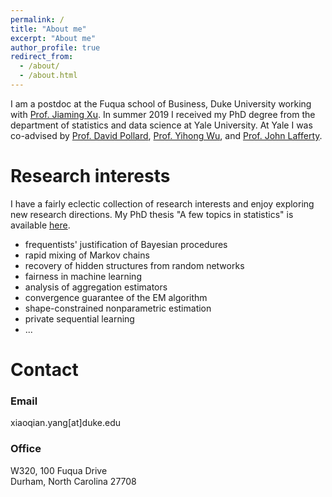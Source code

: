 ```yaml
---
permalink: /
title: "About me"
excerpt: "About me"
author_profile: true
redirect_from: 
  - /about/
  - /about.html
---
```


I am a postdoc at the Fuqua school of Business, Duke University working with [Prof. Jiaming Xu](https://faculty.fuqua.duke.edu/~jx77/). In summer 2019 I received my PhD degree from the department of statistics and data science at Yale University. At Yale I was co-advised by [Prof. David Pollard](http://www.stat.yale.edu/~pollard/), [Prof. Yihong Wu](http://www.stat.yale.edu/~yw562/), and [Prof. John Lafferty](https://en.wikipedia.org/wiki/John_D._Lafferty).

Research interests
======
I have a fairly eclectic collection of research interests and enjoy exploring new research directions. My PhD thesis "A few topics in statistics" is available [here](http://danayang.github.io/files/thesis.pdf).

* frequentists' justification of Bayesian procedures
* rapid mixing of Markov chains
* recovery of hidden structures from random networks
* fairness in machine learning
* analysis of aggregation estimators
* convergence guarantee of the EM algorithm
* shape-constrained nonparametric estimation
* private sequential learning
* ...

Contact
======
### Email
xiaoqian.yang[at]duke.edu

### Office
W320, 100 Fuqua Drive  
Durham, North Carolina 27708
